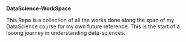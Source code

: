 #

__DataScience-WorkSpace__

This Repo is a collection of all the works done along the span of my DataScience course for my own future reference. This is the start of a looong journey in understanding data-sciences.


